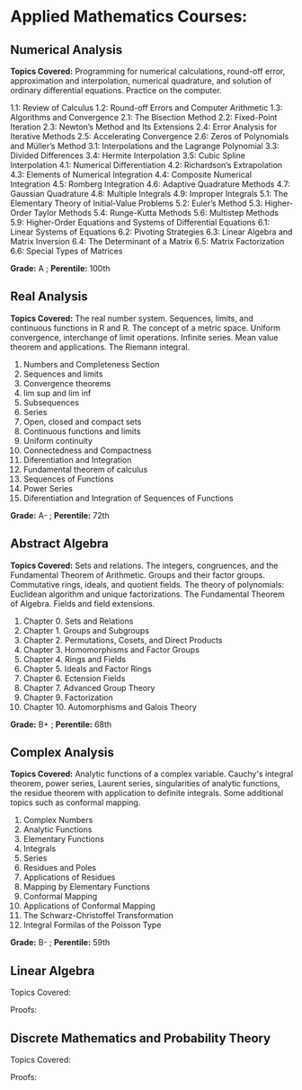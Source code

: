 # Applied Mathematics Courses: 

## Numerical Analysis 

**Topics Covered:** Programming for numerical calculations, round-off error, approximation and interpolation, numerical quadrature, and solution of ordinary differential equations. Practice on the computer.

1.1: Review of Calculus
1.2: Round-off Errors and Computer Arithmetic
1.3: Algorithms and Convergence
2.1: The Bisection Method
2.2: Fixed-Point Iteration
2.3: Newton’s Method and Its Extensions
2.4: Error Analysis for Iterative Methods
2.5: Accelerating Convergence
2.6: Zeros of Polynomials and Müller’s Method
3.1: Interpolations and the Lagrange Polynomial
3.3: Divided Differences
3.4: Hermite Interpolation
3.5: Cubic Spline Interpolation
4.1: Numerical Differentiation
4.2: Richardson’s Extrapolation
4.3: Elements of Numerical Integration
4.4: Composite Numerical Integration
4.5: Romberg Integration
4.6: Adaptive Quadrature Methods
4.7: Gaussian Quadrature
4.8: Multiple Integrals
4.9: Improper Integrals
5.1: The Elementary Theory of Initial-Value Problems
5.2: Euler’s Method
5.3: Higher-Order Taylor Methods
5.4: Runge-Kutta Methods
5.6: Multistep Methods
5.9: Higher-Order Equations and Systems of Differential Equations
6.1: Linear Systems of Equations
6.2: Pivoting Strategies
6.3: Linear Algebra and Matrix Inversion
6.4: The Determinant of a Matrix
6.5: Matrix Factorization
6.6: Special Types of Matrices

**Grade:** A ; **Perentile:** 100th

## Real Analysis 

**Topics Covered:** The real number system. Sequences, limits, and continuous functions in R and R. The concept of a metric space. Uniform convergence, interchange of limit operations. Infinite series. Mean value theorem and applications. The Riemann integral.

1. Numbers and Completeness Section
2. Sequences and limits
3. Convergence theorems
4. lim sup and lim inf
5. Subsequences
6. Series
7. Open, closed and compact sets
8. Continuous functions and limits
9. Uniform continuity
10. Connectedness and Compactness
11. Diferentiation and Integration
13. Fundamental theorem of calculus
14. Sequences of Functions
15. Power Series
16. Diferentiation and Integration of Sequences of Functions

**Grade:** A- ; **Perentile:** 72th 

## Abstract Algebra 

**Topics Covered:** Sets and relations. The integers, congruences, and the Fundamental Theorem of Arithmetic. Groups and their factor groups. Commutative rings, ideals, and quotient fields. The theory of polynomials: Euclidean algorithm and unique factorizations. The Fundamental Theorem of Algebra. Fields and field extensions.

1. Chapter 0. Sets and Relations
2. Chapter 1. Groups and Subgroups
3. Chapter 2. Permutations, Cosets, and Direct Products
4. Chapter 3. Homomorphisms and Factor Groups
5. Chapter 4. Rings and Fields
6. Chapter 5. Ideals and Factor Rings
7. Chapter 6. Ectension Fields
8. Chapter 7. Advanced Group Theory
9. Chapter 9. Factorization
10. Chapter 10. Automorphisms and Galois Theory

**Grade:** B+ ; **Perentile:** 68th 

## Complex Analysis 

**Topics Covered:** Analytic functions of a complex variable. Cauchy's integral theorem, power series, Laurent series, singularities of analytic functions, the residue theorem with application to definite integrals. Some additional topics such as conformal mapping.

1. Complex Numbers 
2. Analytic Functions
3. Elementary Functions
4. Integrals
5. Series
6. Residues and Poles
7. Applications of Residues
8. Mapping by Elementary Functions
9. Conformal Mapping
10. Applications of Conformal Mapping
11. The Schwarz-Christoffel Transformation
12. Integral Formilas of the Poisson Type 

**Grade:** B- ; **Perentile:** 59th 

## Linear Algebra 

Topics Covered: 

Proofs: 

## Discrete Mathematics and Probability Theory

Topics Covered: 

Proofs: 
